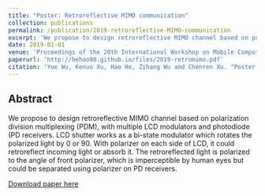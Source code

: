 ```yaml
---
title: "Poster: Retroreflective MIMO communication"
collection: publications
permalink: /publication/2019-retroreflective-MIMO-communication
excerpt: 'We propose to design retroreflective MIMO channel based on polarization division multiplexing (PDM), with multiple LCD modulators and photodiode (PD) receivers. LCD shutter works as a bi-state modulator which rotates the polarized light by 0 or 90. With polarizer on each side of LCD, it could retroreflect incoming light or absorb it. The retroreflected light is polarized to the angle of front polarizer, which is imperceptible by human eyes but could be separated using polarizer on PD receivers.'
date: 2019-01-01
venue: 'Proceedings of the 20th International Workshop on Mobile Computing Systems and Applications'
paperurl: 'http://hehao98.github.io/files/2019-retromimo.pdf'
citation: 'Yue Wu, Kenuo Xu, Hao He, Zihang Wu and Chenren Xu. "Poster: Retroreflective MIMO Communication." Proceedings of the 20th International Workshop on Mobile Computing Systems and Applications. ACM, 2019.'
---
```


## Abstract
We propose to design retroreflective MIMO channel based on polarization division multiplexing (PDM), with multiple LCD modulators and photodiode (PD receivers. LCD shutter works as a bi-state modulator which rotates the polarized light by 0 or 90. With polarizer on each side of LCD, it could retroreflect incoming light or absorb it. The retroreflected light is polarized to the angle of front polarizer, which is imperceptible by human eyes but could be separated using polarizer on PD receivers.

[Download paper here](http://hehao98.github.io/files/2019-retromimo.pdf)
